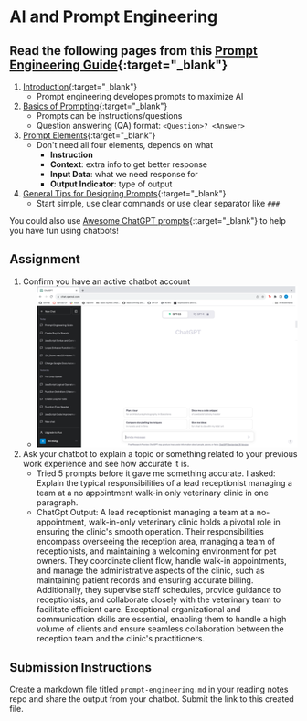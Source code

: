 # AI and Prompt Engineering

## Read the following pages from this [Prompt Engineering Guide](https://www.promptingguide.ai/){:target="\_blank"}

1. [Introduction](https://www.promptingguide.ai/introduction){:target="\_blank"}
   - Prompt engineering developes prompts to maximize AI
2. [Basics of Prompting](https://www.promptingguide.ai/introduction/basics){:target="\_blank"}
   - Prompts can be instructions/questions
   - Question answering (QA) format: `<Question>? <Answer>`
3. [Prompt Elements](https://www.promptingguide.ai/introduction/elements){:target="\_blank"}
   - Don't need all four elements, depends on what
     - **Instruction**
     - **Context**: extra info to get better response
     - **Input Data**: what we need response for
     - **Output Indicator**: type of output
4. [General Tips for Designing Prompts](https://www.promptingguide.ai/introduction/tips){:target="\_blank"}
   - Start simple, use clear commands or use clear separator like `###`

You could also use [Awesome ChatGPT prompts](https://prompts.chat/){:target="\_blank"} to help you have fun using chatbots!

## Assignment

1. Confirm you have an active chatbot account
   - ![Screenshot of my Chatgpt](promptEngPic.png)
2. Ask your chatbot to explain a topic or something related to your previous work experience and see how accurate it is.
   - Tried 5 prompts before it gave me something accurate. I asked: Explain the typical responsibilities of a lead receptionist managing a team at a no appointment walk-in only veterinary clinic in one paragraph.
   - ChatGpt Output: A lead receptionist managing a team at a no-appointment, walk-in-only veterinary clinic holds a pivotal role in ensuring the clinic's smooth operation. Their responsibilities encompass overseeing the reception area, managing a team of receptionists, and maintaining a welcoming environment for pet owners. They coordinate client flow, handle walk-in appointments, and manage the administrative aspects of the clinic, such as maintaining patient records and ensuring accurate billing. Additionally, they supervise staff schedules, provide guidance to receptionists, and collaborate closely with the veterinary team to facilitate efficient care. Exceptional organizational and communication skills are essential, enabling them to handle a high volume of clients and ensure seamless collaboration between the reception team and the clinic's practitioners.

## Submission Instructions

Create a markdown file titled `prompt-engineering.md` in your reading notes repo and share the output from your chatbot. Submit the link to this created file.

